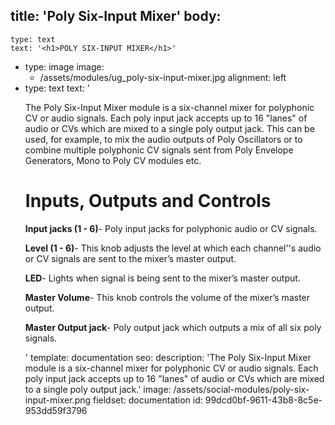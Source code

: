 title: 'Poly Six-Input Mixer'
body:
  -
    type: text
    text: '<h1>POLY SIX-INPUT MIXER</h1>'
  -
    type: image
    image:
      - /assets/modules/ug_poly-six-input-mixer.jpg
    alignment: left
  -
    type: text
    text: '<p>The Poly Six-Input Mixer module is a six-channel mixer for polyphonic CV or audio signals. Each poly input jack accepts up to 16 "lanes" of audio or CVs which are mixed to a single poly output jack. This can be used, for example, to mix the audio outputs of Poly Oscillators or to combine multiple polyphonic CV signals sent from Poly Envelope Generators, Mono to Poly CV modules etc.</p><h1><strong>Inputs, Outputs and Controls</strong></h1><p><strong>Input jacks (1 - 6)</strong>- Poly input jacks for polyphonic audio or CV signals.&nbsp;<br></p><p><strong>Level (1 - 6)</strong>- This knob adjusts the level at which each channel''s audio or CV signals are sent to the mixer’s master output.&nbsp;<br></p><p><strong>LED</strong>- Lights when signal is being sent to the mixer’s<em>&nbsp;</em>master output.</p><p><strong>Master&nbsp;Volume</strong>- This knob controls the volume of the mixer’s master output.</p><p><strong>Master Output jack</strong>- Poly output jack which outputs a mix of all six poly signals.</p>'
template: documentation
seo:
  description: 'The Poly Six-Input Mixer module is a six-channel mixer for polyphonic CV or audio signals.  Each poly input jack accepts up to 16 "lanes" of audio or CVs which are mixed to a single poly output jack.'
  image: /assets/social-modules/poly-six-input-mixer.png
fieldset: documentation
id: 99dcd0bf-9611-43b8-8c5e-953dd59f3796
